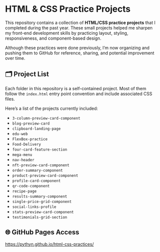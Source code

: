 # HTML & CSS Practice Projects

This repository contains a collection of **HTML/CSS practice projects** that I completed during the past year. These small projects helped me sharpen my front-end development skills by practicing layout, styling, responsiveness, and component-based design.

Although these practices were done previously, I’m now organizing and pushing them to GitHub for reference, sharing, and potential improvement over time.

## 🗂️ Project List

Each folder in this repository is a self-contained project. Most of them follow the `index.html` entry point convention and include associated CSS files.

Here’s a list of the projects currently included:

- `3-column-preview-card-component`
- `blog-preview-card`
- `clipboard-landing-page`
- `edu-web`
- `FlexBox-practice`
- `Food-Delivery`
- `four-card-feature-section`
- `mega-menu`
- `nav-header`
- `nft-preview-card-component`
- `order-summary-component`
- `product-preview-card-component`
- `profile-card-component`
- `qr-code-component`
- `recipe-page`
- `results-summary-component`
- `single-price-grid-component`
- `social-links-profile`
- `stats-preview-card-component`
- `testimonials-grid-section`

## 🌐 GitHub Pages Access

https://pythyn.github.io/html-css-practices/
